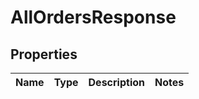 

# AllOrdersResponse


## Properties

| Name | Type | Description | Notes |
|------------ | ------------- | ------------- | -------------|



